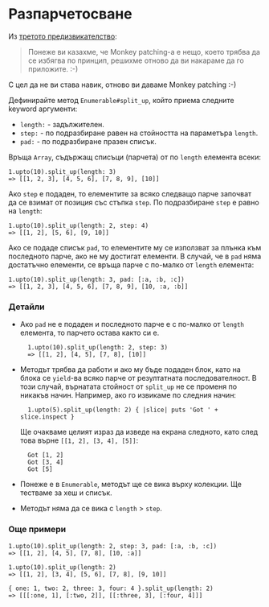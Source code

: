 # Разпарчетосване

Из [третото предизвикателство](/challenges/3):

> Понеже ви казахме, че Monkey patching-а е нещо, което трябва да се избягва
> по принцип, решихме отново да ви накараме да го приложите. :-)

С цел да не ви става навик, отново ви даваме Monkey patching :-)

Дефинирайте метод `Enumerable#split_up`, който приема следните keyword аргументи:

* `length:` - задължителен.
* `step:` - по подразбиране равен на стойността на параметъра `length`.
* `pad:` - по подразбиране празен списък.

Връща `Array`, съдържащ списъци (парчета) от по `length` елемента всеки:

    1.upto(10).split_up(length: 3)
    => [[1, 2, 3], [4, 5, 6], [7, 8, 9], [10]]

Ако `step` е подаден, то елементите за всяко следващо парче започват да се
взимат от позиция със стъпка `step`. По подразбиране `step` е равно на `length`:

    1.upto(10).split_up(length: 2, step: 4)
    => [[1, 2], [5, 6], [9, 10]]

Ако се подаде списък `pad`, то елементите му се използват за плънка към
последното парче, ако не му достигат елементи. В случай, че в `pad` няма
достатъчно елементи, се връща парче с по-малко от `length` елемента:

    1.upto(10).split_up(length: 3, pad: [:a, :b, :c])
    => [[1, 2, 3], [4, 5, 6], [7, 8, 9], [10, :a, :b]]

### Детайли

* Ако `pad` не е подаден и последното парче е с по-малко от `length` елемента,
то парчето остава както си е.

        1.upto(10).split_up(length: 2, step: 3)
        => [[1, 2], [4, 5], [7, 8], [10]]

* Методът трябва да работи и ако му бъде подаден блок, като на блока се
`yield`-ва всяко парче от резултатната последователност. В този случай, върнатата
стойност от `split_up` не се променя по никакъв начин. Например, ако го извикаме
по следния начин:

        1.upto(5).split_up(length: 2) { |slice| puts 'Got ' + slice.inspect }

    Ще очакваме целият израз да изведе на екрана следното, като след това
    върне `[[1, 2], [3, 4], [5]]`:

        Got [1, 2]
        Got [3, 4]
        Got [5]

* Понеже е в `Enumerable`, методът ще се вика върху колекции. Ще тестваме за
хеш и списък.

* Методът няма да се вика с `length` > `step`.

### Още примери

    1.upto(10).split_up(length: 2, step: 3, pad: [:a, :b, :c])
    => [[1, 2], [4, 5], [7, 8], [10, :a]]

    1.upto(10).split_up(length: 2)
    => [[1, 2], [3, 4], [5, 6], [7, 8], [9, 10]]

    { one: 1, two: 2, three: 3, four: 4 }.split_up(length: 2)
    => [[[:one, 1], [:two, 2]], [[:three, 3], [:four, 4]]]
